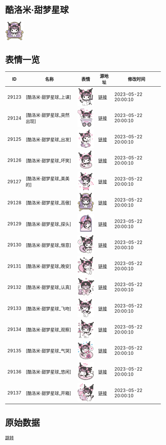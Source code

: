 # 酷洛米·甜梦星球

<img src="./cover.png" height="60" alt="cover" />

# 表情一览

|ID|名称|表情|源地址|修改时间|
|----|----|----|----|----|
|29123|[酷洛米·甜梦星球_上课]|<img src="./pic/029123_%5B酷洛米·甜梦星球_上课%5D.png" height="60" alt="上课"/>|[链接](https://i0.hdslb.com/bfs/garb/8259f00522a8b53ea1971c6c84f489a766339dc6.png)|2023-05-22 20:00:10|
|29124|[酷洛米·甜梦星球_突然出现]|<img src="./pic/029124_%5B酷洛米·甜梦星球_突然出现%5D.png" height="60" alt="突然出现"/>|[链接](https://i0.hdslb.com/bfs/garb/2148a7e3ad4d26f9468634b531129d7b7543b0e9.png)|2023-05-22 20:00:10|
|29125|[酷洛米·甜梦星球_出发]|<img src="./pic/029125_%5B酷洛米·甜梦星球_出发%5D.png" height="60" alt="出发"/>|[链接](https://i0.hdslb.com/bfs/garb/4392c368b7c45b8f40b96b39832436561672e323.png)|2023-05-22 20:00:10|
|29126|[酷洛米·甜梦星球_坏笑]|<img src="./pic/029126_%5B酷洛米·甜梦星球_坏笑%5D.png" height="60" alt="坏笑"/>|[链接](https://i0.hdslb.com/bfs/garb/d6a8399c811301ccc0abf4aa2bda3c7d154c4962.png)|2023-05-22 20:00:10|
|29127|[酷洛米·甜梦星球_美美的]|<img src="./pic/029127_%5B酷洛米·甜梦星球_美美的%5D.png" height="60" alt="美美的"/>|[链接](https://i0.hdslb.com/bfs/garb/2557518449c979e07be61534e0063d0474682879.png)|2023-05-22 20:00:10|
|29128|[酷洛米·甜梦星球_高傲]|<img src="./pic/029128_%5B酷洛米·甜梦星球_高傲%5D.png" height="60" alt="高傲"/>|[链接](https://i0.hdslb.com/bfs/garb/9a7f7d818801fe7cb594002102d60c8a88177173.png)|2023-05-22 20:00:10|
|29129|[酷洛米·甜梦星球_探头]|<img src="./pic/029129_%5B酷洛米·甜梦星球_探头%5D.png" height="60" alt="探头"/>|[链接](https://i0.hdslb.com/bfs/garb/518b2137f6bb5eef5d7b44940b7da66498868483.png)|2023-05-22 20:00:10|
|29130|[酷洛米·甜梦星球_惬意]|<img src="./pic/029130_%5B酷洛米·甜梦星球_惬意%5D.png" height="60" alt="惬意"/>|[链接](https://i0.hdslb.com/bfs/garb/082e420593479ca8be01ffb1f92438b99976c0d8.png)|2023-05-22 20:00:10|
|29131|[酷洛米·甜梦星球_晚安]|<img src="./pic/029131_%5B酷洛米·甜梦星球_晚安%5D.png" height="60" alt="晚安"/>|[链接](https://i0.hdslb.com/bfs/garb/79364de87e74bc258d3e858094cfc175917a0fdd.png)|2023-05-22 20:00:10|
|29132|[酷洛米·甜梦星球_认真]|<img src="./pic/029132_%5B酷洛米·甜梦星球_认真%5D.png" height="60" alt="认真"/>|[链接](https://i0.hdslb.com/bfs/garb/a6719a0b914710e2242b917b6fd3d70b294b4748.png)|2023-05-22 20:00:10|
|29133|[酷洛米·甜梦星球_飞吻]|<img src="./pic/029133_%5B酷洛米·甜梦星球_飞吻%5D.png" height="60" alt="飞吻"/>|[链接](https://i0.hdslb.com/bfs/garb/80835ff51b3bb7b78562c3b183155c797cc5c759.png)|2023-05-22 20:00:10|
|29134|[酷洛米·甜梦星球_观察]|<img src="./pic/029134_%5B酷洛米·甜梦星球_观察%5D.png" height="60" alt="观察"/>|[链接](https://i0.hdslb.com/bfs/garb/ddd1959d73bd154078195678aa778a763fa64aef.png)|2023-05-22 20:00:10|
|29135|[酷洛米·甜梦星球_气哭]|<img src="./pic/029135_%5B酷洛米·甜梦星球_气哭%5D.png" height="60" alt="气哭"/>|[链接](https://i0.hdslb.com/bfs/garb/5e50c5c24ff8ae65fa76cdc5fe1af7cf64634234.png)|2023-05-22 20:00:10|
|29136|[酷洛米·甜梦星球_悠闲]|<img src="./pic/029136_%5B酷洛米·甜梦星球_悠闲%5D.png" height="60" alt="悠闲"/>|[链接](https://i0.hdslb.com/bfs/garb/b6f7b761eec4d5453846bd665ffb50c06d97ab79.png)|2023-05-22 20:00:10|
|29137|[酷洛米·甜梦星球_开箱]|<img src="./pic/029137_%5B酷洛米·甜梦星球_开箱%5D.png" height="60" alt="开箱"/>|[链接](https://i0.hdslb.com/bfs/garb/1bf3c4bdfec50789d2671b0c4010c2e5de991d54.png)|2023-05-22 20:00:10|

# 原始数据

[跳转](./raw.json)

